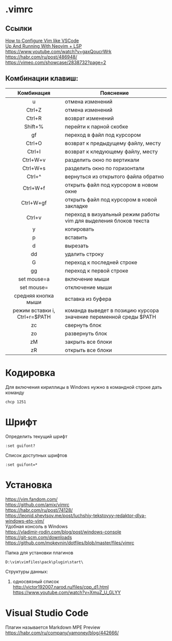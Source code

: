 # .vimrc
## Ссылки
[How to Configure Vim like VSCode](https://www.youtube.com/watch?v=gnupOrSEikQ)  
[Up And Running With Neovim + LSP](https://www.youtube.com/watch?v=36o52-2_83M)  
https://www.youtube.com/watch?v=gaxQoucrWrk  
https://habr.com/ru/post/486948/  
https://vimeo.com/showcase/2838732?page=2  

## Комбинации клавиш:

| Комбинация | Пояснение |
|:----------:|-----------|
| u | отмена изменений|
| Ctrl+Z | отмена изменений|
|Ctrl+R| возврат изменений|
|Shift+%| перейти к парной скобке|
|gf| переход в файл под курсором|
|Ctrl+O| возврат к предыдущему файлу, месту|
|Ctrl+I| возврат к кледующему файлу, месту|
|Ctrl+W+v| разделить окно по вертикали|
|Ctrl+W+s| разделить окно по горизонтали|
|Ctrl+^|вернуться из открытого файла обратно|
|Ctrl+W+f | открыть файл под курсором в новом окне
|Ctrl+W+gf | открыть файл под курсором в новой закладке  
|Ctrl+v| переход в визуальный режим работы vim для выделения блоков текста|
|y| копировать|
|p| вставить|
|d| вырезать|
|dd|удалить строку|
|G| переход к последней строке|
|gg| переход к первой строке|
|set mouse=a|включение мыши|
|set mouse=|отключение мыши|
|средняя кнопка мыши|вставка из буфера|
|режим вставки i, Ctrl+r=$PATH| команда выведет в позицию курсора значение переменной среды $PATH|
|zc|свернуть блок|
|zo|развернуть блок|
|zM|закрыть все блоки|
|zR|открыть все блоки|

# Кодировка
Для включения кириллицы в Windows нужно в командной строке дать команду
```
chcp 1251
```

# Шрифт  
Определить текущий шрифт
```
:set guifont?
```
Список доступных шрифтов  
```
:set guifont=*
```


# Установка
https://vim.fandom.com/  
https://github.com/amix/vimrc  
https://habr.com/ru/post/74128/  
https://leonid.shevtsov.me/post/luchshiy-tekstovyy-redaktor-dlya-windows-eto-vim/  
Удобная консоль в Windows  
https://vladimir-rodin.com/blog/post/windows-console  
https://git-scm.com/downloads  
https://github.com/mokevnin/dotfiles/blob/master/files/vimrc  

Папка для установки плагинов  
```
D:\vim\vimfiles\pack\plugin\start\
```

Структуры данных:
1) односвязный список  
http://victor192007.narod.ru/files/cpp_d1.html  
https://www.youtube.com/watch?v=XmuZ_U_GLYY


# Visual Studio Code
Плагин называется Markdown MPE Preview  
https://habr.com/ru/company/yamoney/blog/442666/
